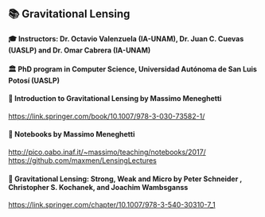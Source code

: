 ## 📚 Gravitational Lensing
#### 🎓 Instructors: Dr. Octavio Valenzuela (IA-UNAM), Dr. Juan C. Cuevas (UASLP) and Dr. Omar Cabrera (IA-UNAM)
#### 🏛 PhD program in Computer Science, Universidad Autónoma de San Luis Potosí (UASLP)

#### 📘 Introduction to Gravitational Lensing by Massimo Meneghetti
https://link.springer.com/book/10.1007/978-3-030-73582-1/

#### 📓 Notebooks by Massimo Meneghetti
http://pico.oabo.inaf.it/~massimo/teaching/notebooks/2017/
https://github.com/maxmen/LensingLectures

#### 📘 Gravitational Lensing: Strong, Weak and Micro by Peter Schneider , Christopher S. Kochanek, and Joachim Wambsganss
https://link.springer.com/chapter/10.1007/978-3-540-30310-7_1

